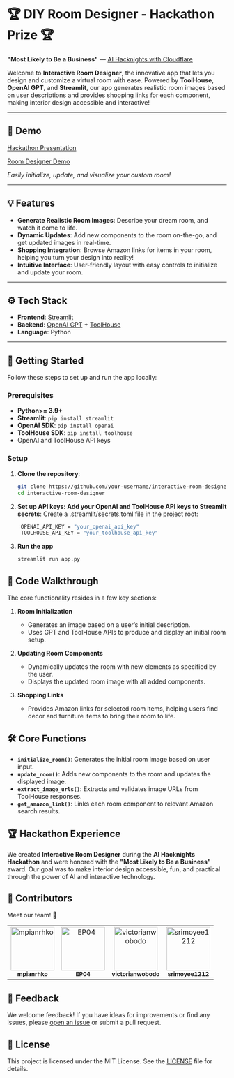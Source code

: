 # 🏆 DIY Room Designer - Hackathon Prize 🏆
**"Most Likely to Be a Business"** — [AI Hacknights with Cloudflare](https://github.com/kristianfreeman/ai-hacknights-cloudflare)

Welcome to **Interactive Room Designer**, the innovative app that lets you design and customize a virtual room with ease. Powered by **ToolHouse**, **OpenAI GPT**, and **Streamlit**, our app generates realistic room images based on user descriptions and provides shopping links for each component, making interior design accessible and interactive!

---

## 📸 Demo
[Hackathon Presentation](https://docs.google.com/presentation/d/1q1e6sRevsFAF9X9173K_BWbJd3BQDpHYqNExA6YyryA/edit?usp=sharing)

[Room Designer Demo](https://drive.google.com/file/d/12foJj8qzN0_oC-O1RjSdIrNj1Xg50nv2/view?usp=sharing)  

*Easily initialize, update, and visualize your custom room!*

---

## 💡 Features

- **Generate Realistic Room Images**: Describe your dream room, and watch it come to life.
- **Dynamic Updates**: Add new components to the room on-the-go, and get updated images in real-time.
- **Shopping Integration**: Browse Amazon links for items in your room, helping you turn your design into reality!
- **Intuitive Interface**: User-friendly layout with easy controls to initialize and update your room.

---

## ⚙️ Tech Stack

- **Frontend**: [Streamlit](https://streamlit.io/)
- **Backend**: [OpenAI GPT](https://openai.com/) + [ToolHouse](https://toolhouse.ai/)
- **Language**: Python

---

## 🚀 Getting Started

Follow these steps to set up and run the app locally:

### Prerequisites
- **Python>= 3.9+**
- **Streamlit**: `pip install streamlit`
- **OpenAI SDK**: `pip install openai`
- **ToolHouse SDK**: `pip install toolhouse`
- OpenAI and ToolHouse API keys

### Setup

1. **Clone the repository**:
   ```bash
   git clone https://github.com/your-username/interactive-room-designer.git
   cd interactive-room-designer
   ```
2. **Set up API keys: Add your OpenAI and ToolHouse API keys to Streamlit secrets**:
   Create a .streamlit/secrets.toml file in the project root:
   ```bash
    OPENAI_API_KEY = "your_openai_api_key"
    TOOLHOUSE_API_KEY = "your_toolhouse_api_key"
   ```
3. **Run the app**
   ```bash
   streamlit run app.py
   ```
## 📝 Code Walkthrough

The core functionality resides in a few key sections:

1. **Room Initialization**
   - Generates an image based on a user’s initial description.
   - Uses GPT and ToolHouse APIs to produce and display an initial room setup.

2. **Updating Room Components**
   - Dynamically updates the room with new elements as specified by the user.
   - Displays the updated room image with all added components.

3. **Shopping Links**
   - Provides Amazon links for selected room items, helping users find decor and furniture items to bring their room to life.

## 🛠️ Core Functions

- **`initialize_room()`**: Generates the initial room image based on user input.
- **`update_room()`**: Adds new components to the room and updates the displayed image.
- **`extract_image_urls()`**: Extracts and validates image URLs from ToolHouse responses.
- **`get_amazon_link()`**: Links each room component to relevant Amazon search results.

## 🏆 Hackathon Experience

We created **Interactive Room Designer** during the **AI Hacknights Hackathon** and were honored with the **"Most Likely to Be a Business"** award. Our goal was to make interior design accessible, fun, and practical through the power of AI and interactive technology.

## 👥 Contributors

Meet our team! 🎉

<table>
  <tr>
    <td align="center">
      <a href="https://github.com/mpianrhko">
        <img src="https://github.com/mpianrhko.png" width="100px;" alt="mpianrhko"/>
        <br />
        <sub><b>mpianrhko</b></sub>
      </a>
    </td>
    <td align="center">
      <a href="https://github.com/EP04">
        <img src="https://github.com/EP04.png" width="100px;" alt="EP04"/>
        <br />
        <sub><b>EP04</b></sub>
      </a>
    </td>
    <td align="center">
      <a href="https://github.com/victorianwobodo">
        <img src="https://github.com/victorianwobodo.png" width="100px;" alt="victorianwobodo"/>
        <br />
        <sub><b>victorianwobodo</b></sub>
      </a>
    </td>
    <td align="center">
      <a href="https://github.com/srimoyee1212">
        <img src="https://github.com/srimoyee1212.png" width="100px;" alt="srimoyee1212"/>
        <br />
        <sub><b>srimoyee1212</b></sub>
      </a>
    </td>
    <!-- Add more contributors here -->
  </tr>
</table>

## 💬 Feedback

We welcome feedback! If you have ideas for improvements or find any issues, please [open an issue](https://github.com/your-username/interactive-room-designer/issues) or submit a pull request.

## 📜 License

This project is licensed under the MIT License. See the [LICENSE](LICENSE) file for details.


